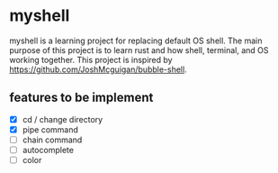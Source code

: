 # myshell

myshell is a learning project for replacing default OS shell. The main purpose of this project is to learn rust and how shell, terminal, and OS working together. This project is inspired by https://github.com/JoshMcguigan/bubble-shell.

## features to be implement

- [x] cd / change directory
- [x] pipe command
- [ ] chain command
- [ ] autocomplete
- [ ] color
